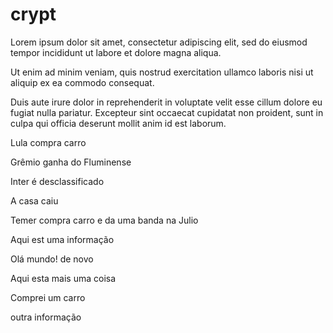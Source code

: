 # crypt
Lorem ipsum dolor sit amet, consectetur adipiscing elit, sed do eiusmod tempor incididunt ut labore et dolore magna aliqua.

Ut enim ad minim veniam, quis nostrud exercitation ullamco laboris nisi ut aliquip ex ea commodo consequat. 

Duis aute irure dolor in reprehenderit in voluptate velit esse cillum dolore eu fugiat nulla pariatur. Excepteur sint occaecat cupidatat non proident, sunt in culpa qui officia deserunt mollit anim id est laborum.

Lula compra carro

Grêmio ganha do Fluminense

Inter é desclassificado

A casa caiu

Temer compra carro e da uma banda na Julio

Aqui est uma informação

Olá mundo! de novo

Aqui esta mais uma coisa

Comprei um carro

outra informação
